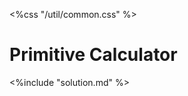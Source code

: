 <%css "/util/common.css" %>

# Primitive Calculator



<div class="hint">
<%include "solution.md" %>
</div>
